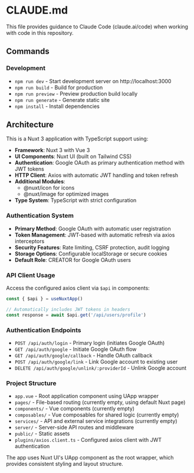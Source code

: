 # CLAUDE.md

This file provides guidance to Claude Code (claude.ai/code) when working with code in this repository.

## Commands

### Development
- `npm run dev` - Start development server on http://localhost:3000
- `npm run build` - Build for production
- `npm run preview` - Preview production build locally
- `npm run generate` - Generate static site
- `npm install` - Install dependencies

## Architecture

This is a Nuxt 3 application with TypeScript support using:

- **Framework**: Nuxt 3 with Vue 3
- **UI Components**: Nuxt UI (built on Tailwind CSS)
- **Authentication**: Google OAuth as primary authentication method with JWT tokens
- **HTTP Client**: Axios with automatic JWT handling and token refresh
- **Additional Modules**: 
  - @nuxt/icon for icons
  - @nuxt/image for optimized images
- **Type System**: TypeScript with strict configuration

### Authentication System
- **Primary Method**: Google OAuth with automatic user registration
- **Token Management**: JWT-based with automatic refresh via axios interceptors
- **Security Features**: Rate limiting, CSRF protection, audit logging
- **Storage Options**: Configurable localStorage or secure cookies
- **Default Role**: CREATOR for Google OAuth users

### API Client Usage
Access the configured axios client via `$api` in components:
```typescript
const { $api } = useNuxtApp()

// Automatically includes JWT tokens in headers
const response = await $api.get('/api/users/profile')
```

### Authentication Endpoints
- `POST /api/auth/login` - Primary login (initiates Google OAuth)
- `GET /api/auth/google` - Initiate Google OAuth flow
- `GET /api/auth/google/callback` - Handle OAuth callback
- `POST /api/auth/google/link` - Link Google account to existing user
- `DELETE /api/auth/google/unlink/:providerId` - Unlink Google account

### Project Structure
- `app.vue` - Root application component using UApp wrapper
- `pages/` - File-based routing (currently empty, using default Nuxt page)
- `components/` - Vue components (currently empty)
- `composables/` - Vue composables for shared logic (currently empty) 
- `services/` - API and external service integrations (currently empty)
- `server/` - Server-side API routes and middleware
- `public/` - Static assets
- `plugins/axios.client.ts` - Configured axios client with JWT authentication

The app uses Nuxt UI's UApp component as the root wrapper, which provides consistent styling and layout structure.